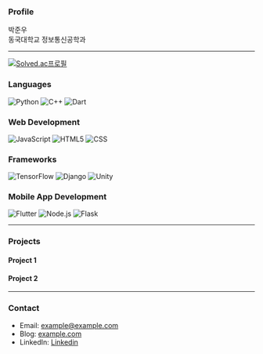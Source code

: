 ### Profile
박준우<br>
동국대학교 정보통신공학과

---

[![Solved.ac프로필](http://mazassumnida.wtf/api/v2/generate_badge?boj=tigerwuy)](https://solved.ac/tigerwuy)


### Languages
![Python](https://img.shields.io/badge/Python-3766AB?style=flat-square&logo=Python&logoColor=white)
![C++](https://img.shields.io/badge/C%2B%2B-00599C?style=flat-square&logo=C%2B%2B&logoColor=white)
![Dart](https://img.shields.io/badge/Dart-0175C2?style=flat-square&logo=Dart&logoColor=white)

### Web Development
![JavaScript](https://img.shields.io/badge/JavaScript-7DF1E?style=flat-square&logo=JavaScript&logoColor=white)
![HTML5](https://img.shields.io/badge/HTML5-E34F26?style=flat-square&logo=HTML5&logoColor=white)
![CSS](https://img.shields.io/badge/CSS-1572B6?style=flat-square&logo=CSS&logoColor=white)

### Frameworks
![TensorFlow](https://img.shields.io/badge/TensorFlow-FF6F00?style=flat-square&logo=TensorFlow&logoColor=white)
![Django](https://img.shields.io/badge/Django-092E20?style=flat-square&logo=Django&logoColor=white)
![Unity](https://img.shields.io/badge/Unity-100000?style=flat-square&logo=unity&logoColor=white)

### Mobile App Development
![Flutter](https://img.shields.io/badge/Flutter-02569B?style=flat-square&logo=flutter&logoColor=white)
![Node.js](https://img.shields.io/badge/Node.js-339933?style=flat-square&logo=Node.js&logoColor=white)
![Flask](https://img.shields.io/badge/Flask-000000?style=flat-square&logo=Flask&logoColor=white)

---

### Projects
#### Project 1

#### Project 2

---

### Contact
- Email: example@example.com
- Blog: [example.com](https://example.com)
- LinkedIn: [Linkedin](https://www.linkedin.com/in/yourname)
